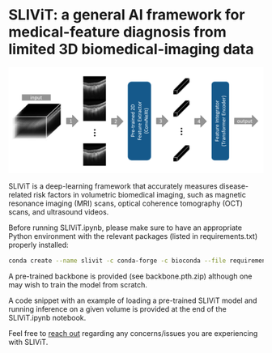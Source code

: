 # SLIViT: a general AI framework for medical-feature diagnosis from limited 3D biomedical-imaging data


<img src="figures/SLIViT3.png" width="900px"/>


SLIViT is a deep-learning framework that accurately measures disease-related risk factors in volumetric biomedical imaging, such as magnetic resonance imaging (MRI) scans, optical coherence tomography (OCT) scans, and ultrasound videos. 

Before running SLIViT.ipynb, please make sure to have an appropriate Python environment with the relevant packages (listed in requirements.txt) properly installed:
```bash
conda create --name slivit -c conda-forge -c bioconda --file requirements.txt
```

A pre-trained backbone is provided (see backbone.pth.zip) although one may wish to train the model from scratch.

A code snippet with an example of loading a pre-trained SLIViT model and running inference on a given volume is provided at the end of the SLIViT.ipynb notebook.

Feel free to <a href="mailto:orenavram@gmail.com,berkin1997@g.ucla.edu?subject=A%20SLIViT%20question"> reach out</a> regarding any concerns/issues you are experiencing with SLIViT.
